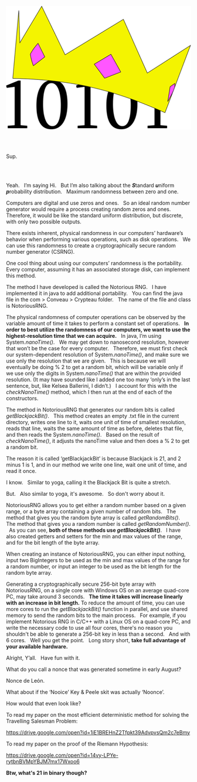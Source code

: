 ![Notorious RNG](https://github.com/Cant-Git-Right/NotoriousRNG/blob/master/logo.png)

<br/>
<br/>

Sup.  

<br/>
<br/>

Yeah. &nbsp; I’m saying Hi.  &nbsp; But I’m also talking about the ***S***tandard 
***u***niform ***p***robability distribution.  &nbsp; Maximum randomness between zero and one.  

Computers are digital and use zeros and ones.  &nbsp; So an ideal random number generator would require a process creating random zeros and ones.  &nbsp; Therefore, it would be like the standard uniform distribution, but discrete, with only two possible outputs.  

There exists inherent, physical randomness in our computers’ hardware’s behavior when performing various operations, such as disk operations.  &nbsp; We can use this randomness to create a cryptographically secure random number generator (CSRNG).  

One cool thing about using our computers’ randomness is the portability.  &nbsp; Every computer, assuming it has an associated storage disk, can implement this method.

The method I have developed is called the Notorious RNG.  &nbsp; I have implemented it in java to add additional portability.  &nbsp; You can find the java file in the com > Conveau > Crypteau folder.  &nbsp; The name of the file and class is NotoriousRNG.

The physical randomness of computer operations can be observed by the variable amount of time it takes to perform a constant set of operations.  &nbsp; **In order to best utilize the randomness of our computers, we want to use the highest-resolution time that we can acquire.**  &nbsp; In java, I’m using System.*nanoTime()*.  &nbsp; We may get down to nanosecond resolution, however that won’t be the case for every computer.  &nbsp; Therefore, we must first check our system-dependent resolution of System.*nanoTime()*, and make sure we use only the resolution that we are given.  &nbsp; This is because we will eventually be doing % 2 to get a random bit, which will be variable only if we use only the digits in System.*nanoTime()* that are within the provided resolution. (It may have sounded like I added one too many ‘only’s in the last sentence, but, like Kelsea Ballerini, I didn’t.)  &nbsp; I account for this with the *checkNanoTime()* method, which I then run at the end of each of the constructors.     

The method in NotoriousRNG that generates our random bits is called *getBlackjackBit()*.  &nbsp; This method creates an empty .txt file in the current directory, writes one line to it, waits one unit of time of smallest resolution, reads that line, waits the same amount of time as before, deletes that file, and then reads the System.*nanoTime()*.  &nbsp; Based on the result of *checkNanoTime()*, it adjusts the nanoTime value and then does a % 2 to get a random bit.  

The reason it is called ‘getBlackjackBit’ is because Blackjack is 21, and 2 minus 1 is 1, and in our method we write one line, wait one unit of time, and read it once.  

I know.  &nbsp; Similar to yoga, calling it the Blackjack Bit is quite a stretch.  

But.  &nbsp; Also similar to yoga, it's awesome.  &nbsp; So don't worry about it.       

NotoriousRNG allows you to get either a random number based on a given range, or a byte array containing a given number of random bits.  &nbsp; The method that gives you the random byte array is called *getRandomBits()*.  &nbsp; The method that gives you a random number is called *getRandomNumber()*.  &nbsp; As you can see, **both of these methods use *getBlackjackBit()***.  &nbsp; I have also created getters and setters for the min and max values of the range, and for the bit length of the byte array. 

When creating an instance of NotoriousRNG, you can either input nothing, input two BigIntegers to be used as the min and max values of the range for a random number, or input an integer to be used as the bit length for the random byte array. 

Generating a cryptographically secure 256-bit byte array with NotoriousRNG, on a single core with Windows OS on an average quad-core PC, may take around 3 seconds.  &nbsp; **The time it takes will increase linearly with an increase in bit length.**  To reduce the amount of time, you can use more cores to run the *getBlackjackBit()* function in parallel, and use shared memory to send the random bits to the main process.  &nbsp; For example, if you implement Notorious RNG in C/C++ with a Linux OS on a quad-core PC, and write the necessary code to use all four cores, there's no reason you shouldn't be able to generate a 256-bit key in less than a second.  &nbsp; And with 6 cores.  &nbsp; Well you get the point.  &nbsp; Long story short, **take full advantage of your available hardware.**

Alright, Y’all.  &nbsp; Have fun with it.

What do you call a nonce that was generated sometime in early August?

Nonce de Leόn.    

What about if the ‘Nooice’ Key & Peele skit was actually ‘Noonce’.  

How would that even look like?  
  
To read my paper on the most efficient deterministic method for solving the Travelling Salesman Problem:

https://drive.google.com/open?id=1iE1BREHnZ2Tfpkt39AdvpvsQm2c7eBmy 

To read my paper on the proof of the Riemann Hypothesis:  

https://drive.google.com/open?id=14vy-LPYe-rytbnBVMpYBJM7mx17Wxoo6

**Btw, what's 21 in binary though?**

